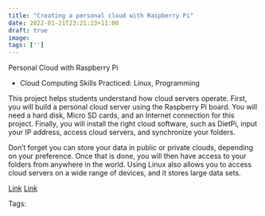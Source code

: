 ```yaml
---
title: "Creating a personal cloud with Raspberry Pi"
date: 2022-01-21T23:21:23+11:00
draft: true
image:
tags: ['']
---
```


Personal Cloud with Raspberry Pi
* Cloud Computing Skills Practiced: Linux, Programming

This project helps students understand how cloud servers operate. First, you will build a personal cloud server using the Raspberry Pi board. You will need a hard disk, Micro SD cards, and an Internet connection for this project. Finally, you will install the right cloud software, such as DietPi, input your IP address, access cloud servers, and synchronize your folders.

Don’t forget you can store your data in public or private clouds, depending on your preference. Once that is done, you will then have access to your folders from anywhere in the world. Using Linux also allows you to access cloud servers on a wide range of devices, and it stores large data sets.

[Link](https://www.skyfilabs.com/project-ideas/personal-cloud-using-raspberry-pi)
[Link](https://www.youtube.com/watch?v=bd6Wh5LuoQU)

Tags:
